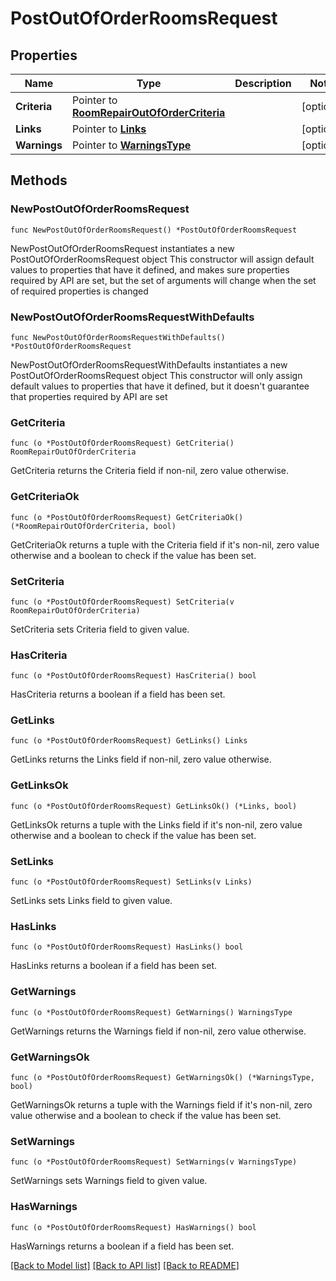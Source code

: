 # PostOutOfOrderRoomsRequest

## Properties

Name | Type | Description | Notes
------------ | ------------- | ------------- | -------------
**Criteria** | Pointer to [**RoomRepairOutOfOrderCriteria**](RoomRepairOutOfOrderCriteria.md) |  | [optional] 
**Links** | Pointer to [**Links**](Links.md) |  | [optional] 
**Warnings** | Pointer to [**WarningsType**](WarningsType.md) |  | [optional] 

## Methods

### NewPostOutOfOrderRoomsRequest

`func NewPostOutOfOrderRoomsRequest() *PostOutOfOrderRoomsRequest`

NewPostOutOfOrderRoomsRequest instantiates a new PostOutOfOrderRoomsRequest object
This constructor will assign default values to properties that have it defined,
and makes sure properties required by API are set, but the set of arguments
will change when the set of required properties is changed

### NewPostOutOfOrderRoomsRequestWithDefaults

`func NewPostOutOfOrderRoomsRequestWithDefaults() *PostOutOfOrderRoomsRequest`

NewPostOutOfOrderRoomsRequestWithDefaults instantiates a new PostOutOfOrderRoomsRequest object
This constructor will only assign default values to properties that have it defined,
but it doesn't guarantee that properties required by API are set

### GetCriteria

`func (o *PostOutOfOrderRoomsRequest) GetCriteria() RoomRepairOutOfOrderCriteria`

GetCriteria returns the Criteria field if non-nil, zero value otherwise.

### GetCriteriaOk

`func (o *PostOutOfOrderRoomsRequest) GetCriteriaOk() (*RoomRepairOutOfOrderCriteria, bool)`

GetCriteriaOk returns a tuple with the Criteria field if it's non-nil, zero value otherwise
and a boolean to check if the value has been set.

### SetCriteria

`func (o *PostOutOfOrderRoomsRequest) SetCriteria(v RoomRepairOutOfOrderCriteria)`

SetCriteria sets Criteria field to given value.

### HasCriteria

`func (o *PostOutOfOrderRoomsRequest) HasCriteria() bool`

HasCriteria returns a boolean if a field has been set.

### GetLinks

`func (o *PostOutOfOrderRoomsRequest) GetLinks() Links`

GetLinks returns the Links field if non-nil, zero value otherwise.

### GetLinksOk

`func (o *PostOutOfOrderRoomsRequest) GetLinksOk() (*Links, bool)`

GetLinksOk returns a tuple with the Links field if it's non-nil, zero value otherwise
and a boolean to check if the value has been set.

### SetLinks

`func (o *PostOutOfOrderRoomsRequest) SetLinks(v Links)`

SetLinks sets Links field to given value.

### HasLinks

`func (o *PostOutOfOrderRoomsRequest) HasLinks() bool`

HasLinks returns a boolean if a field has been set.

### GetWarnings

`func (o *PostOutOfOrderRoomsRequest) GetWarnings() WarningsType`

GetWarnings returns the Warnings field if non-nil, zero value otherwise.

### GetWarningsOk

`func (o *PostOutOfOrderRoomsRequest) GetWarningsOk() (*WarningsType, bool)`

GetWarningsOk returns a tuple with the Warnings field if it's non-nil, zero value otherwise
and a boolean to check if the value has been set.

### SetWarnings

`func (o *PostOutOfOrderRoomsRequest) SetWarnings(v WarningsType)`

SetWarnings sets Warnings field to given value.

### HasWarnings

`func (o *PostOutOfOrderRoomsRequest) HasWarnings() bool`

HasWarnings returns a boolean if a field has been set.


[[Back to Model list]](../README.md#documentation-for-models) [[Back to API list]](../README.md#documentation-for-api-endpoints) [[Back to README]](../README.md)


